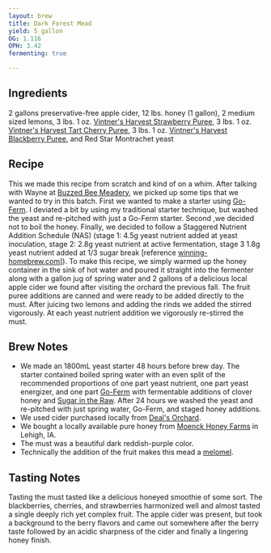 ```yaml
---
layout: brew
title: Dark Forest Mead
yield: 5 gallon
OG: 1.116
OPH: 3.42
fermenting: true

---
```


## Ingredients
2 gallons preservative-free apple cider, 12 lbs. honey (1 gallon), 2 medium sized lemons, 3 lbs. 1 oz. [Vintner's Harvest Strawberry Puree](https://www.amazon.com/gp/product/B01CT2R9ZU), 3 lbs. 1 oz. [Vintner's Harvest Tart Cherry Puree](https://www.amazon.com/gp/product/B01CT012G4), 3 lbs. 1 oz. [Vintner's Harvest Blackberry Puree](https://www.amazon.com/gp/product/B0064OLUQE), and Red Star Montrachet yeast

## Recipe
This we made this recipe from scratch and kind of on a whim. After talking with Wayne at [Buzzed Bee Meadery](http://www.buzzed-bee-meadery.com/), we picked up some tips that we wanted to try in this batch. First we wanted to make a starter using [Go-Ferm](http://www.scottlab.com/product-102.aspx). I deviated a bit by using my traditional starter technique, but washed the yeast and re-pitched with just a Go-Ferm starter. Second ,we decided not to boil the honey. Finally, we decided to follow a Staggered Nutrient Addition Schedule (NAS) (stage 1: 4.5g yeast nutrient added at yeast inoculation, stage 2: 2.8g yeast nutrient at active fermentation, stage 3 1.8g yeast nutrient added at 1/3 sugar break [reference [winning-homebrew.com](http://www.winning-homebrew.com/mead.html)]). To make this recipe, we simply warmed up the honey container in the sink of hot water and poured it straight into the fermenter along with a gallon jug of spring water and 2 gallons of a delicious local apple cider we found after visiting the orchard the previous fall. The fruit puree additions are canned and were ready to be added directly to the must. After juicing two lemons and adding the rinds we added the stirred vigorously. At each yeast nutrient addition we vigorously re-stirred the must.

## Brew Notes
- We made an 1800mL yeast starter 48 hours before brew day. The starter contained boiled spring water with an even split of the recommended proportions of one part yeast nutrient, one part yeast energizer, and one part [Go-Ferm](http://www.scottlab.com/product-102.aspx) with fermentable additions of clover honey and [Sugar in the Raw](http://www.intheraw.com/products/sugar-in-the-raw). After 24 hours we washed the yeast and re-pitched with just spring water, Go-Ferm, and staged honey additions.
- We used cider purchased locally from [Deal's Orchard](http://dealsorchard.com).
- We bought a locally available pure honey from [Moenck Honey Farms](https://facilityexplorer.iowadnr.gov/facilityexplorer/SiteDetail.aspx?facID=310386848) in Lehigh, IA.
- The must was a beautiful dark reddish-purple color.
- Technically the addition of the fruit makes this mead a [melomel](https://en.wikipedia.org/wiki/Mead).

## Tasting Notes
Tasting the must tasted like a delicious honeyed smoothie of some sort. The blackberries, cherries, and strawberries harmonized well and almost tasted a single deeply rich yet complex fruit. The apple cider was present, but took a background to the berry flavors and came out somewhere after the berry taste followed by an acidic sharpness of the cider and finally a lingering honey finish. 
